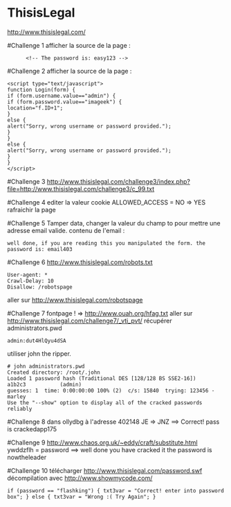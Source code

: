 ThisisLegal
===========

http://www.thisislegal.com/

#Challenge 1
afficher la source de la page :
```
      <!-- The password is: easy123 -->
```

#Challenge 2
afficher la source de la page :
```
<script type="text/javascript">
function Login(form) { 
if (form.username.value=="admin") {
if (form.password.value=="imageek") { 
location="f.ID+1";   
} 
else { 
alert("Sorry, wrong username or password provided."); 
}  
}
else { 
alert("Sorry, wrong username or password provided."); 
}  
} 
</script>
```

#Challenge 3
http://www.thisislegal.com/challenge3/index.php?file=http://www.thisislegal.com/challenge3/c_99.txt

#Challenge 4
editer la valeur cookie ALLOWED_ACCESS = NO => YES
rafraichir la page

#Challenge 5
Tamper data, changer la valeur du champ to pour mettre une adresse email valide. 
contenu de l'email : 
```
well done, if you are reading this you manipulated the form. the password is: email403
```

#Challenge 6
http://www.thisislegal.com/robots.txt
```
User-agent: *
Crawl-Delay: 10
Disallow: /robotspage
```
aller sur http://www.thisislegal.com/robotspage

#Challenge 7
fontpage ! => http://www.ouah.org/hfag.txt
aller sur http://www.thisislegal.com/challenge7/_vti_pvt/
récupérer administrators.pwd
```
admin:dut4HlQyu4dSA
```
utiliser john the ripper.
```
# john administrators.pwd 
Created directory: /root/.john
Loaded 1 password hash (Traditional DES [128/128 BS SSE2-16])
a1b2c3           (admin)
guesses: 1  time: 0:00:00:00 100% (2)  c/s: 15840  trying: 123456 - marley
Use the "--show" option to display all of the cracked passwords reliably
```

#Challenge 8
dans ollydbg à l'adresse 402148 JE => JNZ
==> Correct! pass is crackedapp175

#Challenge 9
http://www.chaos.org.uk/~eddy/craft/substitute.html
ywddzflh = password
==>     well done you have cracked it the password is nowtheleader 

#Challenge 10 
télécharger http://www.thisislegal.com/password.swf
décompilation avec http://www.showmycode.com/
```
if (password == "flashking") { txt3var = "Correct! enter into password box"; } else { txt3var = "Wrong :( Try Again"; }
```

